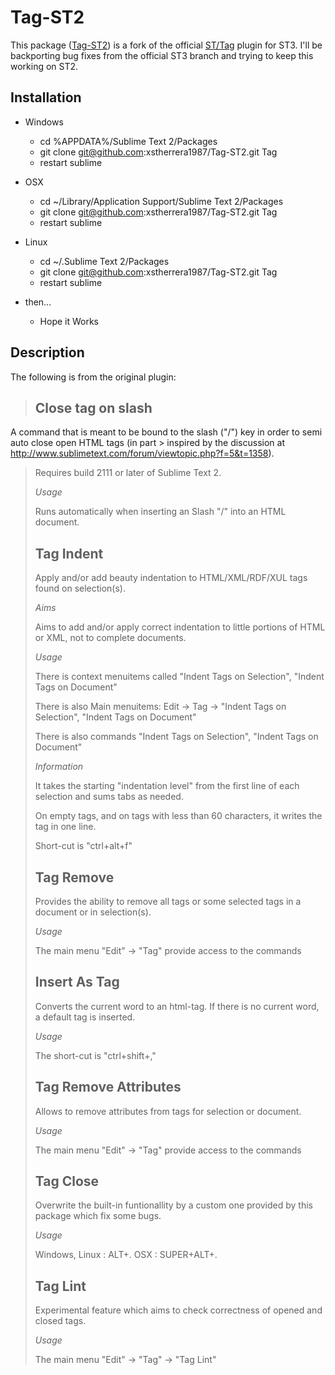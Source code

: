 Tag-ST2
======
This package ([Tag-ST2](http://www.sublimetext.com/)) is a fork of the official [ST/Tag](https://github.com/SublimeText/Tag) plugin for ST3.  I'll be backporting bug fixes from the official ST3 branch and trying to keep this working on ST2.


Installation
------------------
+ Windows
  + cd %APPDATA%/Sublime Text 2/Packages
  + git clone git@github.com:xstherrera1987/Tag-ST2.git Tag
  + restart sublime

+ OSX
	+ cd  ~/Library/Application Support/Sublime Text 2/Packages
	+ git clone git@github.com:xstherrera1987/Tag-ST2.git Tag
	+ restart sublime

+ Linux
  + cd  ~/.Sublime Text 2/Packages
  + git clone git@github.com:xstherrera1987/Tag-ST2.git Tag
  + restart sublime

+ then...
  + Hope it Works


Description
------------------
The following is from the original plugin:

> Close tag on slash
> ------------------
> 
A command that is meant to be bound to the slash ("/") key in order to semi auto close open HTML tags (in part > inspired by the discussion at http://www.sublimetext.com/forum/viewtopic.php?f=5&t=1358).
> Requires build 2111 or later of Sublime Text 2.
> 
> *Usage*
> 
> Runs automatically when inserting an Slash "/" into an HTML document.
> 
> Tag Indent
> ------------------
> 
> Apply and/or add beauty indentation to HTML/XML/RDF/XUL tags found on selection(s).
> 
> *Aims*
> 
> Aims to add and/or apply correct indentation to little portions of HTML or XML, not to complete documents.
> 
> *Usage*
> 
> There is context menuitems called "Indent Tags on Selection", "Indent Tags on Document"
> 
> There is also Main menuitems: Edit -> Tag -> "Indent Tags on Selection", "Indent Tags on Document"
> 
> There is also commands "Indent Tags on Selection", "Indent Tags on Document"
> 
> *Information*
> 
> It takes the starting "indentation level" from the first line of each selection and sums tabs as needed.
> 
> On empty tags, and on tags with less than 60 characters, it writes the tag in one line.
> 
> Short-cut is "ctrl+alt+f"
> 
> Tag Remove
> ------------------
> 
> Provides the ability to remove all tags or some selected tags in a document or in selection(s).
> 
> *Usage*
> 
> The main menu "Edit" -> "Tag" provide access to the commands
> 
> Insert As Tag
> ------------------
> 
> Converts the current word to an html-tag. If there is no current word, a default tag is inserted.
> 
> *Usage*
> 
> The short-cut is "ctrl+shift+,"
> 
> Tag Remove Attributes
> ------------------
> 
> Allows to remove attributes from tags for selection or document.
> 
> *Usage*
> 
> The main menu "Edit" -> "Tag" provide access to the commands
> 
> Tag Close
> ------------------
> 
> Overwrite the built-in funtionallity by a custom one provided by this package which fix some bugs.
> 
> *Usage*
> 
> Windows, Linux : ALT+.
> OSX : SUPER+ALT+.
> 
> Tag Lint
> ------------------
> 
> Experimental feature which aims to check correctness of opened and closed tags.
> 
> *Usage*
> 
> The main menu "Edit" -> "Tag" -> "Tag Lint"
